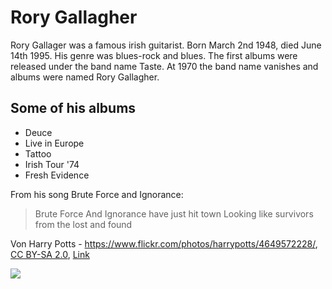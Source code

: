 # Rory Gallagher

Rory Gallager was a famous irish guitarist. Born March 2nd 1948, died June 14th 1995.
His genre was blues-rock and blues.
The first albums were released under the band name Taste. At 1970 the band name vanishes and albums were named Rory Gallagher.

## Some of his albums

* Deuce
* Live in Europe
* Tattoo
* Irish Tour '74
* Fresh Evidence

From his song Brute Force and Ignorance:
> Brute Force And Ignorance have just hit town
> Looking like survivors from the lost and found

Von Harry Potts - <a rel="nofollow" class="external free" href="https://www.flickr.com/photos/harrypotts/4649572228/">https://www.flickr.com/photos/harrypotts/4649572228/</a>, <a href="https://creativecommons.org/licenses/by-sa/2.0" title="Creative Commons Attribution-Share Alike 2.0">CC BY-SA 2.0</a>, <a href="https://commons.wikimedia.org/w/index.php?curid=10721614">Link</a>

<img src="https://upload.wikimedia.org/wikipedia/commons/thumb/2/2a/Rory_Gallagher_1982.jpg/800px-Rory_Gallagher_1982.jpg"/>